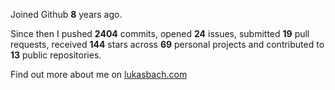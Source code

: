 Joined Github **8** years ago.

Since then I pushed **2404** commits, opened **24** issues, submitted **19** pull requests, received **144** stars across **69** personal projects and contributed to **13** public repositories.

Find out more about me on [lukasbach.com](https://lukasbach.com)
